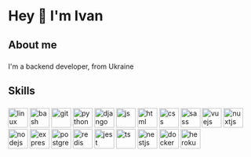 <h1 align="left">Hey 👋 I'm Ivan </h1>

###

<h2 align="left">About me</h2>

###

<p align="left"> I'm a backend developer, from Ukraine</p>

###

<h2 align="left">Skills</h2>

###
<div align="left">
  <img src="https://cdn.jsdelivr.net/gh/devicons/devicon/icons/linux/linux-original.svg" height="40" alt="linux"/>
  <img src="https://cdn.jsdelivr.net/gh/devicons/devicon/icons/bash/bash-original.svg" height="40" alt="bash"/> 
  <img src="https://cdn.jsdelivr.net/gh/devicons/devicon/icons/git/git-original.svg" height="40" alt="git"/>
  <img src="https://cdn.jsdelivr.net/gh/devicons/devicon/icons/python/python-original.svg" height="40" alt="python" /> 
  <img src="https://cdn.jsdelivr.net/gh/devicons/devicon/icons/django/django-plain.svg" height="40" alt="django" />  
  <img src="https://cdn.jsdelivr.net/gh/devicons/devicon/icons/javascript/javascript-original.svg" height="40" alt="js" /> 
  <img src="https://cdn.jsdelivr.net/gh/devicons/devicon/icons/html5/html5-original.svg" height="40" alt="html" /> 
  <img src="https://cdn.jsdelivr.net/gh/devicons/devicon/icons/css3/css3-original.svg" height="40" alt="css" /> 
  <img src="https://cdn.jsdelivr.net/gh/devicons/devicon/icons/sass/sass-original.svg" height="40" alt="sass" /> 
  <img src="https://cdn.jsdelivr.net/gh/devicons/devicon/icons/vuejs/vuejs-original.svg" height="40" alt="vuejs" /> 
  <img src="https://cdn.jsdelivr.net/gh/devicons/devicon/icons/nuxtjs/nuxtjs-original.svg" height="40" alt="nuxtjs" /> 
  <img src="https://cdn.jsdelivr.net/gh/devicons/devicon/icons/nodejs/nodejs-original.svg" height="40" alt="nodejs" /> 
  <img src="https://cdn.jsdelivr.net/gh/devicons/devicon/icons/express/express-original.svg" height="40" alt="express" /> 
  <img src="https://cdn.jsdelivr.net/gh/devicons/devicon/icons/postgresql/postgresql-original.svg" height="40" alt="postgres" /> 
  <img src="https://cdn.jsdelivr.net/gh/devicons/devicon/icons/redis/redis-original.svg" height="40" alt="redis" /> 
  <img src="https://cdn.jsdelivr.net/gh/devicons/devicon/icons/jest/jest-plain.svg" height="40" alt="jest" /> 
  <img src="https://cdn.jsdelivr.net/gh/devicons/devicon/icons/typescript/typescript-original.svg" height="40" alt="ts" /> 
  <img src="https://cdn.jsdelivr.net/gh/devicons/devicon/icons/nestjs/nestjs-plain.svg" height="40" alt="nestjs" /> 
  <img src="https://cdn.jsdelivr.net/gh/devicons/devicon/icons/docker/docker-original.svg" height="40" alt="docker" /> 
  <img src="https://cdn.jsdelivr.net/gh/devicons/devicon/icons/heroku/heroku-original.svg" height="40" alt="heroku" />
</div>

###
